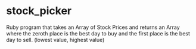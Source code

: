 # stock_picker
Ruby program that takes an Array of Stock Prices and returns an Array where the zeroth place is the best day to buy and the first place is the best day to sell.  (lowest value, highest value)
